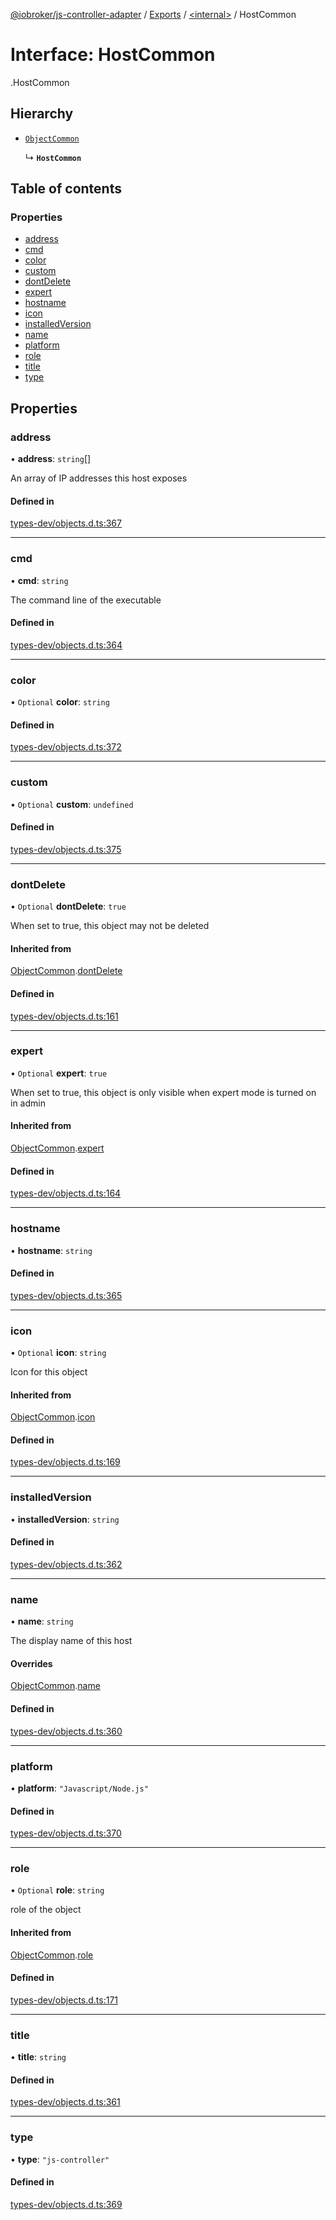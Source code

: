 [@iobroker/js-controller-adapter](../README.md) / [Exports](../modules.md) / [<internal\>](../modules/internal_.md) / HostCommon

# Interface: HostCommon

[<internal>](../modules/internal_.md).HostCommon

## Hierarchy

- [`ObjectCommon`](internal_.ObjectCommon.md)

  ↳ **`HostCommon`**

## Table of contents

### Properties

- [address](internal_.HostCommon.md#address)
- [cmd](internal_.HostCommon.md#cmd)
- [color](internal_.HostCommon.md#color)
- [custom](internal_.HostCommon.md#custom)
- [dontDelete](internal_.HostCommon.md#dontdelete)
- [expert](internal_.HostCommon.md#expert)
- [hostname](internal_.HostCommon.md#hostname)
- [icon](internal_.HostCommon.md#icon)
- [installedVersion](internal_.HostCommon.md#installedversion)
- [name](internal_.HostCommon.md#name)
- [platform](internal_.HostCommon.md#platform)
- [role](internal_.HostCommon.md#role)
- [title](internal_.HostCommon.md#title)
- [type](internal_.HostCommon.md#type)

## Properties

### address

• **address**: `string`[]

An array of IP addresses this host exposes

#### Defined in

[types-dev/objects.d.ts:367](https://github.com/ioBroker/ioBroker.js-controller/blob/46b1734c/packages/types-dev/objects.d.ts#L367)

___

### cmd

• **cmd**: `string`

The command line of the executable

#### Defined in

[types-dev/objects.d.ts:364](https://github.com/ioBroker/ioBroker.js-controller/blob/46b1734c/packages/types-dev/objects.d.ts#L364)

___

### color

• `Optional` **color**: `string`

#### Defined in

[types-dev/objects.d.ts:372](https://github.com/ioBroker/ioBroker.js-controller/blob/46b1734c/packages/types-dev/objects.d.ts#L372)

___

### custom

• `Optional` **custom**: `undefined`

#### Defined in

[types-dev/objects.d.ts:375](https://github.com/ioBroker/ioBroker.js-controller/blob/46b1734c/packages/types-dev/objects.d.ts#L375)

___

### dontDelete

• `Optional` **dontDelete**: ``true``

When set to true, this object may not be deleted

#### Inherited from

[ObjectCommon](internal_.ObjectCommon.md).[dontDelete](internal_.ObjectCommon.md#dontdelete)

#### Defined in

[types-dev/objects.d.ts:161](https://github.com/ioBroker/ioBroker.js-controller/blob/46b1734c/packages/types-dev/objects.d.ts#L161)

___

### expert

• `Optional` **expert**: ``true``

When set to true, this object is only visible when expert mode is turned on in admin

#### Inherited from

[ObjectCommon](internal_.ObjectCommon.md).[expert](internal_.ObjectCommon.md#expert)

#### Defined in

[types-dev/objects.d.ts:164](https://github.com/ioBroker/ioBroker.js-controller/blob/46b1734c/packages/types-dev/objects.d.ts#L164)

___

### hostname

• **hostname**: `string`

#### Defined in

[types-dev/objects.d.ts:365](https://github.com/ioBroker/ioBroker.js-controller/blob/46b1734c/packages/types-dev/objects.d.ts#L365)

___

### icon

• `Optional` **icon**: `string`

Icon for this object

#### Inherited from

[ObjectCommon](internal_.ObjectCommon.md).[icon](internal_.ObjectCommon.md#icon)

#### Defined in

[types-dev/objects.d.ts:169](https://github.com/ioBroker/ioBroker.js-controller/blob/46b1734c/packages/types-dev/objects.d.ts#L169)

___

### installedVersion

• **installedVersion**: `string`

#### Defined in

[types-dev/objects.d.ts:362](https://github.com/ioBroker/ioBroker.js-controller/blob/46b1734c/packages/types-dev/objects.d.ts#L362)

___

### name

• **name**: `string`

The display name of this host

#### Overrides

[ObjectCommon](internal_.ObjectCommon.md).[name](internal_.ObjectCommon.md#name)

#### Defined in

[types-dev/objects.d.ts:360](https://github.com/ioBroker/ioBroker.js-controller/blob/46b1734c/packages/types-dev/objects.d.ts#L360)

___

### platform

• **platform**: ``"Javascript/Node.js"``

#### Defined in

[types-dev/objects.d.ts:370](https://github.com/ioBroker/ioBroker.js-controller/blob/46b1734c/packages/types-dev/objects.d.ts#L370)

___

### role

• `Optional` **role**: `string`

role of the object

#### Inherited from

[ObjectCommon](internal_.ObjectCommon.md).[role](internal_.ObjectCommon.md#role)

#### Defined in

[types-dev/objects.d.ts:171](https://github.com/ioBroker/ioBroker.js-controller/blob/46b1734c/packages/types-dev/objects.d.ts#L171)

___

### title

• **title**: `string`

#### Defined in

[types-dev/objects.d.ts:361](https://github.com/ioBroker/ioBroker.js-controller/blob/46b1734c/packages/types-dev/objects.d.ts#L361)

___

### type

• **type**: ``"js-controller"``

#### Defined in

[types-dev/objects.d.ts:369](https://github.com/ioBroker/ioBroker.js-controller/blob/46b1734c/packages/types-dev/objects.d.ts#L369)
